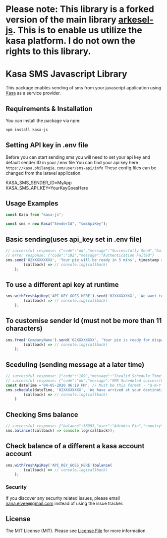 # Please note: This library is a forked version of the main library [arkesel-js](https://github.com/nanadjei/arkesel-js). This is to enable us utilize the kasa platform. I do not own the rights to this library.

# Kasa SMS Javascript Library 

This package enables sending of sms from your javascript application using [Kasa](https://kasa.philangie.com) as a service provider.

## Requirements & Installation

You can install the package via npm:

```bash
npm install kasa-js
```

## Setting API key in .env file

Before you can start sending sms you will need to set your api key and default sender ID in your /.env file
You can find your api key here `https://kasa.philangie.com/user/sms-api/info`
These config files can be changed from the laravel application.

<!-- /.env file -->

KASA_SMS_SENDER_ID=MyApp\
KASA_SMS_API_KEY=YourKeyGoesHere

## Usage Examples

```js
const Kasa from "kasa-js";

const sms = new Kasa("SenderId", "smsApiKey");
```

## Basic sending(uses api_key set in .env file)

```js
// successful response: {"code":"ok","message":"Successfully Send","balance":58995,"user":"Adinkra Pie"}
// error response: {"code":"102","message":"Authentication Failed"}
sms.send('02XXXXXXXXX', 'Your pie will be ready in 5 mins', timestamp = 'In case you want to schedule',
        (callback) => // console.log(callback)
    );
```

## To use a different api key at runtime

```js
sms.withFreshApiKey('API_KEY_GOES_HERE').send('02XXXXXXXX', 'We want to confirm your destination. Adum post office right?', null,
        (callback) => // console.log(callback)
    );
```

## To customise sender Id (must not be more than 11 characters)

```js
sms.from('CompanyName').send('02XXXXXXXX', 'Your pie is ready for dispatch.', null,
        (callback) => // console.log(callback)
    );
```

## Sceduling (sending message at a later time)

```js
// successful response: {"code":"109","message":"Invalid Schedule Time"}
// successful response: {"code":"ok","message":"SMS Scheduled successfully.","balance":58995,"user":"Adinkra Pie"}
const dateTime ='04-05-2020 06:19 PM'; // Must be this format - "d-m-Y h:i A"
sms.schedule(dateTime, '02XXXXXXXX', 'We have arrived at your destination.',
        (callback) => // console.log(callback)
    )
```

## Checking Sms balance

```js
// successful response: {"balance":58995,"user":"Adinkra Pie","country":"Ghana"}
sms.balance((callback) => console.log(callback));
```

## Check balance of a different a kasa account account

```js
sms.withFreshApiKey('API_KEY_GOES_HERE')balance(
        (callback) => // console.log(callback)
    );
```

### Security

If you discover any security related issues, please email nana.elvee@gmail.com instead of using the issue tracker.

## License

The MIT License (MIT). Please see [License File](LICENSE.md) for more information.
